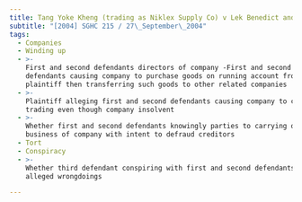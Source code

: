 ```yaml
---
title: Tang Yoke Kheng (trading as Niklex Supply Co) v Lek Benedict and Others (No 2)
subtitle: "[2004] SGHC 215 / 27\_September\_2004"
tags:
  - Companies
  - Winding up
  - >-
    First and second defendants directors of company -First and second
    defendants causing company to purchase goods on running account from
    plaintiff then transferring such goods to other related companies
  - >-
    Plaintiff alleging first and second defendants causing company to continue
    trading even though company insolvent
  - >-
    Whether first and second defendants knowingly parties to carrying on of
    business of company with intent to defraud creditors
  - Tort
  - Conspiracy
  - >-
    Whether third defendant conspiring with first and second defendants in
    alleged wrongdoings

---
```


